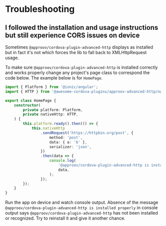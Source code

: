 # Troubleshooting

## I followed the installation and usage instructions but still experience CORS issues on device

Sometimes `@approov/cordova-plugin-advanced-http` displays as installed but in fact it's not which forces the lib to fall back to XMLHttpRequest usage.

To make sure `@approov/cordova-plugin-advanced-http` is installed correctly and works properly change any project's page class to correspond the code below. The example below is for `HomePage`.

```typescript
import { Platform } from '@ionic/angular';
import { HTTP } from '@awesome-cordova-plugins/approov-advanced-http/ngx';

export class HomePage {
    constructor(
        private platform: Platform,
        private nativeHttp: HTTP,
    ) {
        this.platform.ready().then(() => {
            this.nativeHttp
                .sendRequest('https://httpbin.org/post', {
                    method: 'post',
                    data: { a: 'b' },
                    serializer: 'json',
                })
                .then(data => {
                    console.log(
                        '@approov/cordova-plugin-advanced-http is installed properly',
                        data,
                    );
                });
        });
    }
}
```

Run the app on device and watch console output. Absence of the message `@approov/cordova-plugin-advanced-http is installed properly` in console output says `@approov/cordova-plugin-advanced-http` has not been installed or recognized. Try to reinstall it and give it another chance.
